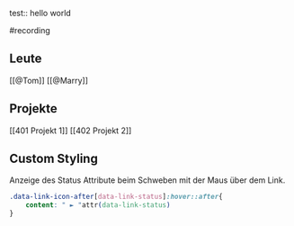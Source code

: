 test:: hello world

#recording

## Leute

[[@Tom]]
[[@Marry]]

## Projekte

[[401 Projekt 1]]
[[402 Projekt 2]]

## Custom Styling

Anzeige des Status Attribute beim Schweben mit der Maus über dem Link.

```css
.data-link-icon-after[data-link-status]:hover::after{
    content: " ► "attr(data-link-status)
}

```

